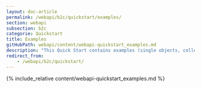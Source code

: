 ```yaml
---
layout: doc-article
permalink: /webapi/b2c/quickstart/examples/
section: webapi
subsection: b2c
categorie: Quickstart
title: Examples
gitHubPath: webapi/content/webapi-quickstart_examples.md
description: "This Quick Start contains examples (single objects, collections, geo-json object) of curl requests to Stellantis End User API for ex Groupe PSA brands (Citroën, DS, Peugeot, Opel and Vauxhall)."
redirect_from: 
    - /webapi/b2c/quickstart/
---
```

{% include_relative content/webapi-quickstart_examples.md %}